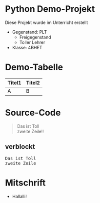 # Python Demo-Projekt
Diese Projekt wurde im Unterricht erstellt
* Gegenstand: PLT
  * Freigegenstand
  * Toller Lehrer
* Klasse: 4BHET

# Demo-Tabelle
| Titel1 | Titel2 |
|---|---|
| A | B |

# Source-Code
> Das ist Toll<br>
> zweite Zeile!!

## verblockt
<pre>
Das ist Toll
zweite Zeile
</pre>

# Mitschrift
* Hallalli!